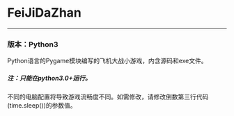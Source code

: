 # FeiJiDaZhan
---
### 版本：Python3

Python语言的Pygame模块编写的飞机大战小游戏，内含源码和exe文件。

##### 注：只能在python3.0+运行。

不同的电脑配置将导致游戏流畅度不同。如需修改，请修改倒数第三行代码(time.sleep())的参数值。
